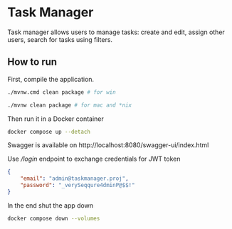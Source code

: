 # Task Manager

Task manager allows users to manage tasks: create and edit, assign other users, search for tasks using filters.

## How to run

First, compile the application.

```bash
./mvnw.cmd clean package # for win
```

```bash
./mvnw clean package # for mac and *nix
```

Then run it in a Docker container

```bash
docker compose up --detach
```

Swagger is available on http://localhost:8080/swagger-ui/index.html

Use */login* endpoint to exchange credentials for JWT token
```json
{
    "email": "admin@taskmanager.proj",
    "password": "_verySeqqure4dminP@$$!"
}
```

In the end shut the app down

```bash
docker compose down --volumes
```